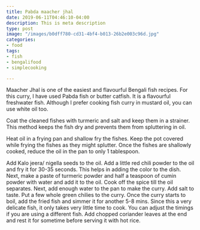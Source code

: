 ```yaml
---
title: Pabda maacher jhal
date: 2019-06-11T04:46:10-04:00
description: This is meta description
type: post
image: "/images/b0dff780-cd31-4bf4-b013-26b2e003c96d.jpg"
categories:
- food
tags:
- fish
- bengalifood
- simplecooking

---
```

Maacher Jhal is one of the easiest and flavourful Bengali fish recipes. For this curry, I have used Pabda fish or butter catfish. It is a flavourful freshwater fish. Although I prefer cooking fish curry in mustard oil, you can use white oil too. 

Coat the cleaned fishes with turmeric and salt and keep them in a strainer. This method keeps the fish dry and prevents them from spluttering in oil.

Heat oil in a frying pan and shallow fry the fishes. Keep the pot covered while frying the fishes as they might splutter. Once the fishes are shallowly cooked, reduce the oil in the pan to only 1 tablespoon.

Add Kalo jeera/ nigella seeds to the oil. Add a little red chili powder to the oil and fry it for 30-35 seconds. This helps in adding the color to the dish. Next, make a paste of turmeric powder and half a teaspoon of cumin powder with water and add it to the oil. Cook off the spice till the oil separates. Next, add enough water to the pan to make the curry. Add salt to taste. Put a few whole green chilies to the curry. Once the curry starts to boil, add the fried fish and simmer it for another 5-8 mins. Since this a very delicate fish, it only takes very little time to cook. You can adjust the timings if you are using a different fish. Add chopped coriander leaves at the end and rest it for sometime before serving it with hot rice.